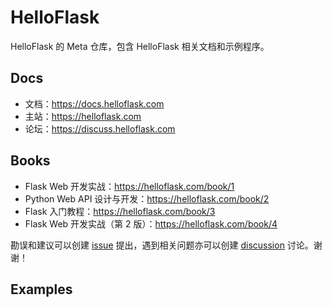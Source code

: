 # HelloFlask

HelloFlask 的 Meta 仓库，包含 HelloFlask 相关文档和示例程序。


## Docs

- 文档：<https://docs.helloflask.com>
- 主站：<https://helloflask.com>
- 论坛：<https://discuss.helloflask.com>


## Books

- Flask Web 开发实战：<https://helloflask.com/book/1>
- Python Web API 设计与开发：<https://helloflask.com/book/2>
- Flask 入门教程：<https://helloflask.com/book/3>
- Flask Web 开发实战（第 2 版）：<https://helloflask.com/book/4>

勘误和建议可以创建 [issue](https://github.com/greyli/helloflask/issues) 提出，遇到相关问题亦可以创建 [discussion](https://github.com/greyli/helloflask/discussions) 讨论。谢谢！


## Examples

